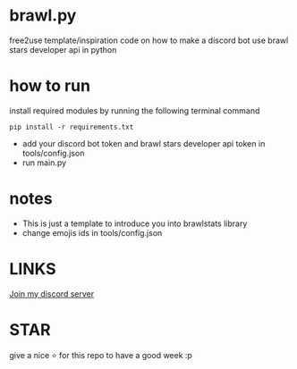 # brawl.py
free2use template/inspiration code on how to make a discord bot use brawl stars developer api in python 
# how to run
install required modules by running the following terminal command
```
pip install -r requirements.txt
```
- add your discord bot token and brawl stars developer api token in tools/config.json
- run main.py
# notes
- This is just a template to introduce you into brawlstats library 
- change emojis ids in tools/config.json
# LINKS
[Join my discord server](https://discord.gg/b2ejYcJjqA)
# STAR
give a nice ⭐ for this repo to have a good week :p

